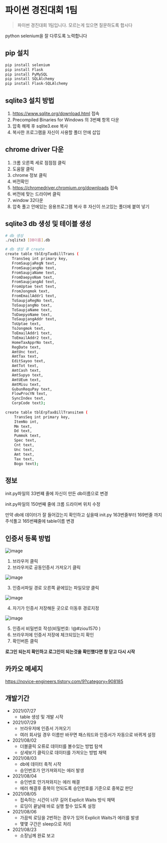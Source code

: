 # 파이썬 경진대회 1팀
> 파이썬 경진대회 1팀입니다. 모르는게 있으면 질문하도록 합시다


python selenium을 잘 다루도록 노력합니다

## pip 설치

```sh
pip install selenium
pip install Flask
pip install PyMySQL
pip install SQLAlchemy
pip install Flask-SQLAlchemy
```
## sqlite3 설치 방법

1. https://www.sqlite.org/download.html 접속
2. Precompiled Binaries for Windows 의 3번째 항목 다운
3. 압축 해제 후 sqlite3.exe 복사
4. 복사한 프로그램을 자신이 사용할 폴더 안에 삽입

## chrome driver 다운

1. 크롬 오른쪽 세로 점점점 클릭
2. 도움말 클릭
3. chrome 정보 클릭
4. 버전확인
5. https://chromedriver.chromium.org/downloads 접속
6. 버전에 맞는 드라이버 클릭
7. window 32다운
8. 압축 풀고 안에있는 응용프로그램 복사 후 자신이 쓰고있는 폴더에 붙여 넣기

## sqlite3 db 생성 및 테이블 생성

```sh
# db 생성
./sqlite3 [DB이름].db

# db 생성 후 create
create table tblErpTaxBillTrans (
   TransSeq int primary key,
   FromSaupjaRegN text,
   FromSaupjangNo text,
   FromSaupjaName text,
   FromDaepyoNam text,
   FromSaupjangAd text,
   FromUptae text text,
   FromJongmok text,
   FromEmailAddr1 text,
   ToSaupjaRegNo text,
   ToSaupjangNo text,
   ToSaupjaName text,
   ToDaepyoName text,
   ToSaupjangAddr text,
   ToUptae text,
   ToJongmok text,
   ToEmailAddr1 text,
   ToEmailAddr2 text,
   HomeTaxApprNo text,
   RegDate text,
   AmtUnc text,
   AmtTax text,
   EditSayoo text,
   AmtTot text,
   AmtCash text,
   AmtSupyo text,
   AmtUEum text,
   AmtMisu text,
   GubunRequPay text,
   FlowProcYN text,
   SyncIndex text,
   CorpCode text);
   
create table tblErpTaxBillTransitem (
    TransSeq int primary key,
    ItemNo int,
    Mm text,
    Dd text,
    Pummok text,
    Spec text,
    Cnt text,
    Unc text,
    Amt text,
    Tax text,
    Bogo text);
```

## 정보
init.py파일의 33번쨰 줄에 자신이 만든 db이름으로 변경

init.py파일의 150번째 줄에 크롬 드라이버 위치 수정

만약 db에 데이터가 잘 들어갔는지 확인하고 싶을때 init.py 163번줄부터 169번줄 까지 주석풀고 165번쨰줄에 table이름 변경 

## 인증서 등록 방법

![image](https://user-images.githubusercontent.com/51261484/131441018-0e30ed41-3044-4df2-9adf-6d46b2d7b6b3.png)

1. 브라우저 클릭
2. 브라우저로 공동인증서 가져오기 클릭

![image](https://user-images.githubusercontent.com/51261484/131442306-38669fc9-2e65-42ca-ac41-12b7a139a2d4.png)

3. 인증서파일 경로 오른쪽 끝에있는 파일모양 클릭 

![image](https://user-images.githubusercontent.com/51261484/131441913-5cd96570-4963-4e65-9bab-c2023638248a.png)

4. 자기가 인증서 저장해둔 곳으로 이동후 경로지정

![image](https://user-images.githubusercontent.com/51261484/131442061-0f16e652-2dfd-4363-b065-fadbfc6e5c44.png)

5. 인증서 비밀번호 작성(비밀번호: !@#ziou1570 )
6. 브라우저에 인증서 저장에 체크되있는지 확인
7. 확인버튼 클릭

**로그인 되는지 확인하고 로그인이 되는것을 확인했다면 창 닫고 다시 시작**

## 카카오 메세지

https://novice-engineers.tistory.com/9?category=908185


## 개발기간

* 2021/07/27
    * table 생성 및 개발 시작
* 2021/07/29
    * 브라우저에 인증서 가져오기
    * 여러 회사일 경우 이름만 바꾸면 패스워드와 인증서가 자동으로 바뀌게 설정
* 2021/08/02
    * 더블클릭 오류로 데이터를 볼수있는 방법 탐색
    * 상세보기 클릭으로 데이터를 가져오는 방법 채택
* 2021/08/03
    * db에 데이터 축적 시작
    * 승인번호가 안가져와지는 에러 발생
* 2021/08/04
    * 승인번호 안가져와지는 에러 해결
    * 에러 해결후 중복이 언되도록 승인번호를 기준으로 중복값 판단
* 2021/08/05
    * 접속하는 시간이 너무 길어 Explicit Waits 방식 채택
    * 로딩이 끝날때 바로 실행 할수 있도록 설정
* 2021/08/06
    * 가끔씩 로딩을 2번하는 경우가 있어 Explicit Waits가 에러를 발생
    * 몇몇 구간은 sleep으로 처리
* 2021/08/23
    * 소장님께 완료 보고

